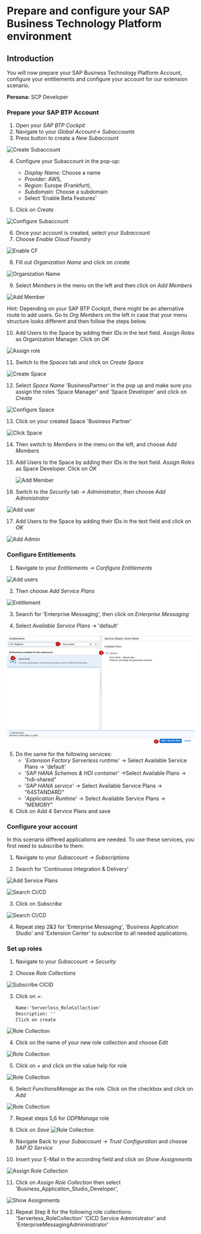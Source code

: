 # Prepare and configure your SAP Business Technology Platform environment 

## Introduction

You will now prepare your SAP Business Technology Platform Account, configure your entitlements and configure your account for our extension scenario.

**Persona:** SCP Developer

### Prepare your SAP BTP Account

1.	Open your *SAP BTP Cockpit*
2.	Navigate to your *Global Account-> Subaccounts*
3.	Press button to create a *New Subaccount*

   ![Create Subaccount](./images/Prepare-Cloud-Platform-1.png)

4.	Configure your Subaccount in the pop-up: 
       - *Display Name:* Choose a name 
       - *Provider:* AWS, 
       - *Region:* Europe (Frankfurt), 
       - *Subdomain:* Choose a subdomain
       - Select 'Enable Beta Features' 
       
5.	Click on *Create*

   ![Configure Subaccount](./images/Prepare-Cloud-Platform-2.png)
   
6.	Once your account is created, select your *Subaccount*
7.	Choose *Enable Cloud Foundry*

   ![Enable CF](./images/Prepare-Cloud-Platform-3.png)
 
8.	Fill out *Organization Name* and click on *create*

   ![Organization Name](./images/Prepare-Cloud-Platform-4.png)
   
9.	Select *Members* in the menu on the left and then click on *Add Members*

   ![Add Member](./images/Prepare-Cloud-Platform-5.png)
   
   Hint: Depending on your SAP BTP Cockpit, there might be an alternative route to add users. Go to *Org Members* on the left in case that your menu structure looks different and then follow the steps below.
   
10.	Add Users to the Space by adding their IDs in the text field. *Assign Roles* as Organization Manager. Click on *OK*

   ![Assign role](./images/Prepare-Cloud-Platform-6.png)
   
11.	Switch to the *Spaces* tab and click on *Create Space*

   ![Create Space](./images/Prepare-Cloud-Platform-7.png)
   
12.	Select *Space Name* 'BusinessPartner' in the pop up and make sure you assign the roles 'Space Manager' and 'Space Developer' and click on *Create*

   ![Configure Space](./images/Prepare-Cloud-Platform-8.png)
   
13.	Click on your created Space 'Business Partner'

   ![Click Space](./images/Prepare-Cloud-Platform-9.png)
   
14.	Then switch to *Members* in the menu on the left, and choose *Add Members*
   
15.	Add Users to the Space by adding their IDs in the text field. *Assign Roles* as Space Developer. Click on *OK*

      ![Add Member](./images/Prepare-Cloud-Platform-10.png)
   
16.	Switch to the *Security* tab -> *Administrator*, then choose *Add Administrator*

   ![Add user](./images/Prepare-Cloud-Platform-11.png)
   
17.	Add Users to the Space by adding their IDs in the text field and click on *OK*

 ![Add Admin](./images/Prepare-Cloud-Platform-12.png)

### Configure Entitlements

1.	Navigate to your *Entitlements -> Configure Entitlements*

  ![Add users](./images/Prepare-Cloud-Platform-13.png)
   
2.	Then choose *Add Service Plans*

   ![Entitlement](./images/Prepare-Cloud-Platform-14.png)
   
3.	Search for 'Enterprise Messaging', then click on *Enterprise Messaging*

4.	Select *Available Service Plans* -> 'default'

   ![Add Service Plans](./images/Prepare-Cloud-Platform-15.png)

5.	Do the same for the following services:
       - '*Extension Factory Serverless runtime*' -> Select Available Service Plans -> 'default'
       - '*SAP HANA Schemas & HDI container*' ->Select Available Plans -> "hdi-shared"
       - '*SAP HANA service*' -> Select Available Service Plans -> "64STANDARD"
       - '*Application Runtime*' -> Select Available Service Plans -> "MEMORY"
6.	Click on Add 4 Service Plans and save

### Configure your account

In this scenario differed applications are needed. To use these services, you first need to subscribe to them:

1.	Navigate to your *Subaccount -> Subscriptions*
   
2.	Search for 'Continuous Integration & Delivery'

![Add Service Plans](./images/Prepare-Cloud-Platform-17.png)

  ![Search CI/CD](./images/Prepare-Cloud-Platform-18.png)
   
3.	Click on *Subscribe*

  ![Search CI/CD](./images/Prepare-Cloud-Platform-18.png)

4.	Repeat step 2&3 for 'Enterprise Messaging', 'Business Application Studio' and 'Extension Center' to subscribe to all needed applications.

### Set up roles

1.	Navigate to your *Subaccount -> Security*

2.	Choose *Role Collections* 

 ![Subscribe CICID](./images/Prepare-Cloud-Platform-19.png)
  
3.	Click on *+*:

        Name:'Serverless_RoleCollection'
        Description: ''
        Click on create
     
 ![Role Collection](./images/Prepare-Cloud-Platform-20.png)
     
4.	Click on the name of your new role collection and choose *Edit*

 ![Role Collection](./images/prepare_account_rc_edit.png)
 
5. Click on *+* and click on the value help for role
 
 ![Role Collection](./images/prepare_account_rs_add.png)      
       
6. Select *FunctionsManage* as the role. Click on the checkbox and click on *Add*

  ![Role Collection](./images/prepare_account_rc_xfsrt.png)

7. Repeat steps 5,6 for *ODPManage* role
 
8.	Click on *Save*
![Role Collection](./images/prepare_account_rs_save.png)

9.	Navigate Back to your *Subaccount* -> *Trust Configuration* and choose *SAP ID Service*

10.	Insert your E-Mail in the according field and click on *Show Assignments*

 ![Assign Role Collection](./images/Prepare-Cloud-Platform-27.png) 
 
11.	Click on *Assign Role Collection* then select  'Business_Application_Studio_Developer',

 ![Show Assignments](./images/Prepare-Cloud-Platform-26.png) 
 
12.	Repeat Step 8 for the following role collections: 'Serverless_RoleCollection' 
'CICD Service Administrator' and 'EnterpriseMessagingAdmininistrator'



